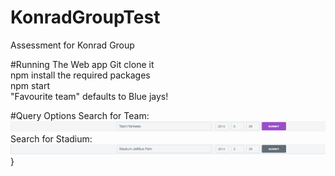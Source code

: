 # KonradGroupTest
Assessment for Konrad Group

#Running The Web app
Git clone it  
npm install the required packages  
npm start  
"Favourite team" defaults to Blue jays!  

#Query Options
Search for Team:  
![Team_query](https://raw.githubusercontent.com/paulxuca/KonradGroupTest/master/team_query.png)  
Search for Stadium:  
![Stadium_Query](https://raw.githubusercontent.com/paulxuca/KonradGroupTest/master/stadium_query.png)}  
